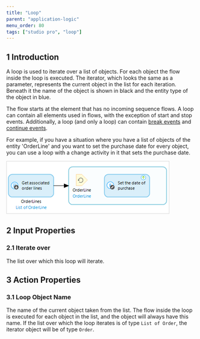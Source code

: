 ```yaml
---
title: "Loop"
parent: "application-logic"
menu_order: 80
tags: ["studio pro", "loop"]
---
```


## 1 Introduction

A loop is used to iterate over a list of objects. For each object the flow inside the loop is executed. The iterator, which looks the same as a parameter, represents the current object in the list for each iteration. Beneath it the name of the object is shown in black and the entity type of the object in blue.

The flow starts at the element that has no incoming sequence flows. A loop can contain all elements used in flows, with the exception of start and stop events. Additionally, a loop (and only a loop) can contain [break events](break-event) and [continue events](continue-event).

For example, if you have a situation where you have a list of objects of the entity 'OrderLine' and you want to set the purchase date for every object, you can use a loop with a change activity in it that sets the purchase date.

![](attachments/819203/917942.png)

## 2 Input Properties

### 2.1 Iterate over

The list over which this loop will iterate.

## 3 Action Properties

### 3.1 Loop Object Name

The name of the current object taken from the list. The flow inside the loop is executed for each object in the list, and the object will always have this name. If the list over which the loop iterates is of type `List of Order`, the iterator object will be of type `Order`.

